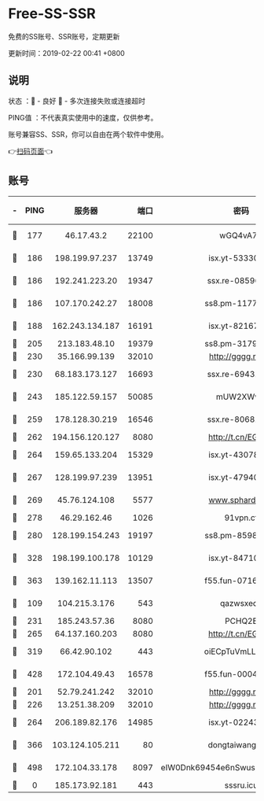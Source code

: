 # Free-SS-SSR

免费的SS账号、SSR账号，定期更新

更新时间：2019-02-22 00:41 +0800

## 说明

状态     ：🙂 - 良好 🙁 - 多次连接失败或连接超时

PING值   ：不代表真实使用中的速度，仅供参考。

账号兼容SS、SSR，你可以自由在两个软件中使用。

👉[扫码页面](https://liesauer.github.io/free-ss-ssr.github.io/)👈

## 账号

|-|PING|服务器|端口|密码|加密方式|区域|
|:----:|:----:|:-----:|-----:|:----:|:----:|:----:|
|🙂|177|46.17.43.2|22100|wGQ4vA7D|aes-256-gcm|RU|
|🙂|186|198.199.97.237|13749|isx.yt-53330366|aes-256-cfb|US|
|🙂|186|192.241.223.20|19347|ssx.re-08596649|aes-256-cfb|US|
|🙂|186|107.170.242.27|18008|ss8.pm-11776120|aes-256-cfb|US|
|🙂|188|162.243.134.187|16191|isx.yt-82167280|aes-256-cfb|US|
|🙂|205|213.183.48.10|19379|ss8.pm-31791178|rc4-md5|RU|
|🙂|230|35.166.99.139|32010|http://gggg.rocks|chacha20|US|
|🙂|230|68.183.173.127|16693|ssx.re-69431278|aes-256-cfb|US|
|🙂|243|185.122.59.157|50085|mUW2XWw8|aes-256-cfb|GB|
|🙂|259|178.128.30.219|16546|ssx.re-80681280|aes-256-cfb|SG|
|🙂|262|194.156.120.127|8080|http://t.cn/EGJIyrl|rc4-md5|RU|
|🙂|264|159.65.133.204|15329|isx.yt-43078354|aes-256-cfb|SG|
|🙂|267|128.199.97.239|13951|isx.yt-47940665|aes-256-cfb|SG|
|🙂|269|45.76.124.108|5577|www.sphard.com|aes-256-cfb|AU|
|🙂|278|46.29.162.46|1026|91vpn.cf|rc4-md5|RU|
|🙂|280|128.199.154.243|19197|ss8.pm-85981063|aes-256-cfb|SG|
|🙂|328|198.199.100.178|10129|isx.yt-84710881|aes-256-cfb|US|
|🙂|363|139.162.11.113|13507|f55.fun-07160199|aes-256-cfb|SG|
|🙂|109|104.215.3.176|543|qazwsxedc|aes-256-gcm|JP|
|🙂|231|185.243.57.36|8080|PCHQ2E|rc4-md5|US|
|🙂|265|64.137.160.203|8080|http://t.cn/EGJIyrl|rc4-md5|CA|
|🙂|319|66.42.90.102|443|oiECpTuVmLLxk4Ts|aes-256-cfb|US|
|🙂|428|172.104.49.43|16578|f55.fun-00042249|aes-256-cfb|SG|
|🙁|201|52.79.241.242|32010|http://gggg.rocks|chacha20|KR|
|🙁|226|13.251.38.209|32010|http://gggg.rocks|chacha20|SG|
|🙁|264|206.189.82.176|14985|isx.yt-02243397|aes-256-cfb|SG|
|🙁|366|103.124.105.211|80|dongtaiwang.com|aes-256-cfb|US|
|🙁|498|172.104.33.178|8097|eIW0Dnk69454e6nSwuspv9DmS201tQ0D|aes-256-cfb|SG|
|🙁|0|185.173.92.181|443|sssru.icu|rc4-md5|RU|
